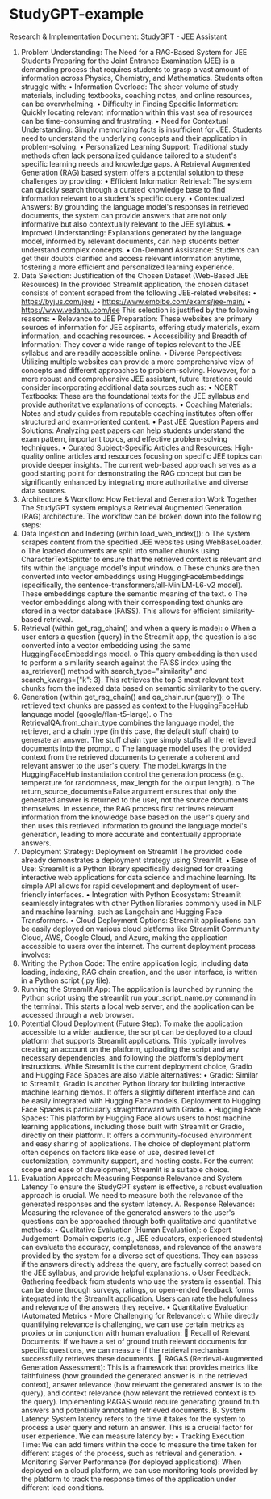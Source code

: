 # StudyGPT-example
Research & Implementation Document: StudyGPT - JEE Assistant
1. Problem Understanding: The Need for a RAG-Based System for JEE Students
Preparing for the Joint Entrance Examination (JEE) is a demanding process that requires students to grasp a vast amount of information across Physics, Chemistry, and Mathematics. Students often struggle with:
•	Information Overload: The sheer volume of study materials, including textbooks, coaching notes, and online resources, can be overwhelming.
•	Difficulty in Finding Specific Information: Quickly locating relevant information within this vast sea of resources can be time-consuming and frustrating.
•	Need for Contextual Understanding: Simply memorizing facts is insufficient for JEE. Students need to understand the underlying concepts and their application in problem-solving.
•	Personalized Learning Support: Traditional study methods often lack personalized guidance tailored to a student's specific learning needs and knowledge gaps.
A Retrieval Augmented Generation (RAG) based system offers a potential solution to these challenges by providing:
•	Efficient Information Retrieval: The system can quickly search through a curated knowledge base to find information relevant to a student's specific query.
•	Contextualized Answers: By grounding the language model's responses in retrieved documents, the system can provide answers that are not only informative but also contextually relevant to the JEE syllabus.
•	Improved Understanding: Explanations generated by the language model, informed by relevant documents, can help students better understand complex concepts.
•	On-Demand Assistance: Students can get their doubts clarified and access relevant information anytime, fostering a more efficient and personalized learning experience.
2. Data Selection: Justification of the Chosen Dataset (Web-Based JEE Resources)
In the provided Streamlit application, the chosen dataset consists of content scraped from the following JEE-related websites:
•	https://byjus.com/jee/
•	https://www.embibe.com/exams/jee-main/
•	https://www.vedantu.com/jee
This selection is justified by the following reasons:
•	Relevance to JEE Preparation: These websites are primary sources of information for JEE aspirants, offering study materials, exam information, and coaching resources.
•	Accessibility and Breadth of Information: They cover a wide range of topics relevant to the JEE syllabus and are readily accessible online.
•	Diverse Perspectives: Utilizing multiple websites can provide a more comprehensive view of concepts and different approaches to problem-solving.
However, for a more robust and comprehensive JEE assistant, future iterations could consider incorporating additional data sources such as:
•	NCERT Textbooks: These are the foundational texts for the JEE syllabus and provide authoritative explanations of concepts.
•	Coaching Materials: Notes and study guides from reputable coaching institutes often offer structured and exam-oriented content.
•	Past JEE Question Papers and Solutions: Analyzing past papers can help students understand the exam pattern, important topics, and effective problem-solving techniques.
•	Curated Subject-Specific Articles and Resources: High-quality online articles and resources focusing on specific JEE topics can provide deeper insights.
The current web-based approach serves as a good starting point for demonstrating the RAG concept but can be significantly enhanced by integrating more authoritative and diverse data sources.
3. Architecture & Workflow: How Retrieval and Generation Work Together
The StudyGPT system employs a Retrieval Augmented Generation (RAG) architecture. The workflow can be broken down into the following steps:
1.	Data Ingestion and Indexing (within load_web_index()):
o	The system scrapes content from the specified JEE websites using WebBaseLoader.
o	The loaded documents are split into smaller chunks using CharacterTextSplitter to ensure that the retrieved context is relevant and fits within the language model's input window.
o	These chunks are then converted into vector embeddings using HuggingFaceEmbeddings (specifically, the sentence-transformers/all-MiniLM-L6-v2 model). These embeddings capture the semantic meaning of the text.
o	The vector embeddings along with their corresponding text chunks are stored in a vector database (FAISS). This allows for efficient similarity-based retrieval.
2.	Retrieval (within get_rag_chain() and when a query is made):
o	When a user enters a question (query) in the Streamlit app, the question is also converted into a vector embedding using the same HuggingFaceEmbeddings model.
o	This query embedding is then used to perform a similarity search against the FAISS index using the as_retriever() method with search_type="similarity" and search_kwargs={"k": 3}. This retrieves the top 3 most relevant text chunks from the indexed data based on semantic similarity to the query.
3.	Generation (within get_rag_chain() and qa_chain.run(query)):
o	The retrieved text chunks are passed as context to the HuggingFaceHub language model (google/flan-t5-large).
o	The RetrievalQA.from_chain_type combines the language model, the retriever, and a chain type (in this case, the default stuff chain) to generate an answer. The stuff chain type simply stuffs all the retrieved documents into the prompt.
o	The language model uses the provided context from the retrieved documents to generate a coherent and relevant answer to the user's query. The model_kwargs in the HuggingFaceHub instantiation control the generation process (e.g., temperature for randomness, max_length for the output length).
o	The return_source_documents=False argument ensures that only the generated answer is returned to the user, not the source documents themselves.
In essence, the RAG process first retrieves relevant information from the knowledge base based on the user's query and then uses this retrieved information to ground the language model's generation, leading to more accurate and contextually appropriate answers.
4. Deployment Strategy: Deployment on Streamlit
The provided code already demonstrates a deployment strategy using Streamlit.
•	Ease of Use: Streamlit is a Python library specifically designed for creating interactive web applications for data science and machine learning. Its simple API allows for rapid development and deployment of user-friendly interfaces.
•	Integration with Python Ecosystem: Streamlit seamlessly integrates with other Python libraries commonly used in NLP and machine learning, such as Langchain and Hugging Face Transformers.
•	Cloud Deployment Options: Streamlit applications can be easily deployed on various cloud platforms like Streamlit Community Cloud, AWS, Google Cloud, and Azure, making the application accessible to users over the internet.
The current deployment process involves:
1.	Writing the Python Code: The entire application logic, including data loading, indexing, RAG chain creation, and the user interface, is written in a Python script (.py file).
2.	Running the Streamlit App: The application is launched by running the Python script using the streamlit run your_script_name.py command in the terminal. This starts a local web server, and the application can be accessed through a web browser.
3.	Potential Cloud Deployment (Future Step): To make the application accessible to a wider audience, the script can be deployed to a cloud platform that supports Streamlit applications. This typically involves creating an account on the platform, uploading the script and any necessary dependencies, and following the platform's deployment instructions.
While Streamlit is the current deployment choice, Gradio and Hugging Face Spaces are also viable alternatives:
•	Gradio: Similar to Streamlit, Gradio is another Python library for building interactive machine learning demos. It offers a slightly different interface and can be easily integrated with Hugging Face models. Deployment to Hugging Face Spaces is particularly straightforward with Gradio.
•	Hugging Face Spaces: This platform by Hugging Face allows users to host machine learning applications, including those built with Streamlit or Gradio, directly on their platform. It offers a community-focused environment and easy sharing of applications.
The choice of deployment platform often depends on factors like ease of use, desired level of customization, community support, and hosting costs. For the current scope and ease of development, Streamlit is a suitable choice.
5. Evaluation Approach: Measuring Response Relevance and System Latency
To ensure the StudyGPT system is effective, a robust evaluation approach is crucial. We need to measure both the relevance of the generated responses and the system latency.
A. Response Relevance:
Measuring the relevance of the generated answers to the user's questions can be approached through both qualitative and quantitative methods:
•	Qualitative Evaluation (Human Evaluation):
o	Expert Judgement: Domain experts (e.g., JEE educators, experienced students) can evaluate the accuracy, completeness, and relevance of the answers provided by the system for a diverse set of questions. They can assess if the answers directly address the query, are factually correct based on the JEE syllabus, and provide helpful explanations.
o	User Feedback: Gathering feedback from students who use the system is essential. This can be done through surveys, ratings, or open-ended feedback forms integrated into the Streamlit application. Users can rate the helpfulness and relevance of the answers they receive.
•	Quantitative Evaluation (Automated Metrics - More Challenging for Relevance):
o	While directly quantifying relevance is challenging, we can use certain metrics as proxies or in conjunction with human evaluation: 
	Recall of Relevant Documents: If we have a set of ground truth relevant documents for specific questions, we can measure if the retrieval mechanism successfully retrieves these documents.
	RAGAS (Retrieval-Augmented Generation Assessment): This is a framework that provides metrics like faithfulness (how grounded the generated answer is in the retrieved context), answer relevance (how relevant the generated answer is to the query), and context relevance (how relevant the retrieved context is to the query). Implementing RAGAS would require generating ground truth answers and potentially annotating retrieved documents.
B. System Latency:
System latency refers to the time it takes for the system to process a user query and return an answer. This is a crucial factor for user experience. We can measure latency by:
•	Tracking Execution Time: We can add timers within the code to measure the time taken for different stages of the process, such as retrieval and generation.
•	Monitoring Server Performance (for deployed applications): When deployed on a cloud platform, we can use monitoring tools provided by the platform to track the response times of the application under different load conditions.
